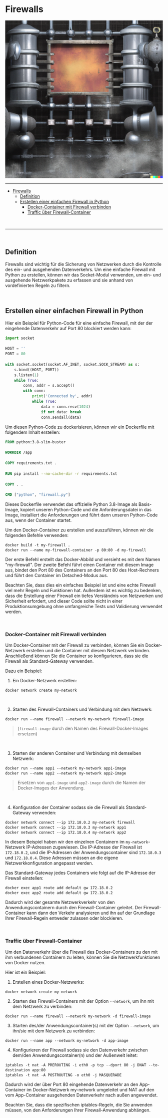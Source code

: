# Firewalls
![Firewall](firewall_steampunk.png)
<hr>

- [Firewalls](#firewalls)
  - [Definition](#definition)
  - [Erstellen einer einfachen Firewall in Python](#erstellen-einer-einfachen-firewall-in-python)
    - [Docker-Container mit Firewall verbinden](#docker-container-mit-firewall-verbinden)
    - [Traffic über Firewall-Container](#traffic-über-firewall-container)

<br>
<hr>
<br>

## Definition
Firewalls sind wichtig für die Sicherung von Netzwerken durch die Kontrolle des ein- und ausgehenden Datenverkehrs. Um eine einfache Firewall mit Python zu erstellen, können wir das Socket-Modul verwenden, um ein- und ausgehende Netzwerkpakete zu erfassen und sie anhand von vordefinierten Regeln zu filtern.

<br>

## Erstellen einer einfachen Firewall in Python
Hier ein Beispiel für Python-Code für eine einfache Firewall, mit der der eingehende Datenverkehr auf Port 80 blockiert werden kann:
```python
import socket

HOST = ''
PORT = 80

with socket.socket(socket.AF_INET, socket.SOCK_STREAM) as s:
    s.bind((HOST, PORT))
    s.listen(1)
    while True:
        conn, addr = s.accept()
        with conn:
            print('Connected by', addr)
            while True:
                data = conn.recv(1024)
                if not data: break
                conn.sendall(data)
```

Um diesen Python-Code zu dockerisieren, können wir ein Dockerfile mit folgendem Inhalt erstellen:
```Dockerfile
FROM python:3.8-slim-buster

WORKDIR /app

COPY requirements.txt .

RUN pip install --no-cache-dir -r requirements.txt

COPY . .

CMD ["python", "firewall.py"]
```

Dieses Dockerfile verwendet das offizielle Python 3.8-Image als Basis-Image, kopiert unseren Python-Code und die Anforderungsdatei in das Image, installiert die Anforderungen und führt dann unseren Python-Code aus, wenn der Container startet.

Um den Docker-Container zu erstellen und auszuführen, können wir die folgenden Befehle verwenden:
```command
docker build -t my-firewall .
docker run --name my-firewall-container -p 80:80 -d my-firewall
```
Der erste Befehl erstellt das Docker-Abbild und versieht es mit dem Namen "my-firewall". Der zweite Befehl führt einen Container mit diesem Image aus, bindet den Port 80 des Containers an den Port 80 des Host-Rechners und führt den Container im Detached-Modus aus.

Beachten Sie, dass dies ein einfaches Beispiel ist und eine echte Firewall viel mehr Regeln und Funktionen hat. Außerdem ist es wichtig zu bedenken, dass die Erstellung einer Firewall ein tiefes Verständnis von Netzwerken und Sicherheit erfordert, und dieser Code sollte nicht in einer Produktionsumgebung ohne umfangreiche Tests und Validierung verwendet werden.

<br>

### Docker-Container mit Firewall verbinden
Um Docker-Container mit der Firewall zu verbinden, können Sie ein Docker-Netzwerk erstellen und die Container mit diesem Netzwerk verbinden. Anschließend können Sie die Container so konfigurieren, dass sie die Firewall als Standard-Gateway verwenden.

Dazu ein Beispiel:

1. Ein Docker-Netzwerk erstellen:
```command
docker network create my-network
```
<br>

2. Starten des Firewall-Containers und Verbindung mit dem Netzwerk:
```command
docker run --name firewall --network my-network firewall-image
```

>(`firewall-image` durch den Namen des Firewall-Docker-Images ersetzen)

<br>

3. Starten der anderen Container und Verbindung mit demselben Netzwerk:
```command
docker run --name app1 --network my-network app1-image
docker run --name app2 --network my-network app2-image
```
>Ersetzen von `app1-image` und `app2-image` durch die Namen der Docker-Images der Anwendung.

<br>

4. Konfiguration der Container sodass sie die Firewall als Standard-Gateway verwenden:
```command
docker network connect --ip 172.18.0.2 my-network firewall
docker network connect --ip 172.18.0.3 my-network app1
docker network connect --ip 172.18.0.4 my-network app2
```

In diesem Beispiel haben wir den einzelnen Containern im `my-network`-Netzwerk IP-Adressen zugewiesen. Die IP-Adresse der Firewall ist `172.18.0.2`, und die IP-Adressen der Anwendungscontainer sind `172.18.0.3` und `172.18.0.4`. Diese Adressen müssen an die eigene Netzwerkkonfiguration angepasst werden.

Das Standard-Gateway jedes Containers wie folgt auf die IP-Adresse der Firewall einstellen:
```command
docker exec app1 route add default gw 172.18.0.2
docker exec app2 route add default gw 172.18.0.2
```
Dadurch wird der gesamte Netzwerkverkehr von den Anwendungscontainern durch den Firewall-Container geleitet. Der Firewall-Container kann dann den Verkehr analysieren und ihn auf der Grundlage Ihrer Firewall-Regeln entweder zulassen oder blockieren.

<br>

### Traffic über Firewall-Container
Um den Datenverkehr über die Firewall des Docker-Containers zu den mit ihm verbundenen Containern zu leiten, können Sie die Netzwerkfunktionen von Docker nutzen.

Hier ist ein Beispiel:

1. Erstellen eines Docker-Netzwerks:
```command
docker network create my-network
```
2. Starten des Firewall-Containers mit der Option `--network`, um ihn mit dem Netzwerk zu verbinden:
```command
docker run --name firewall --network my-network -d firewall-image
```
3. Starten des/der Anwendungscontainer(s) mit der Option `--network`, um ihn/sie mit dem Netzwerk zu verbinden:
```command
docker run --name app --network my-network -d app-image
```
4. Konfigurieren der Firewall sodass sie den Datenverkehr zwischen dem/den Anwendungscontainer(n) und der Außenwelt leitet:
```command
iptables -t nat -A PREROUTING -i eth0 -p tcp --dport 80 -j DNAT --to-destination app:80
iptables -t nat -A POSTROUTING -o eth0 -j MASQUERADE
```

Dadurch wird der über Port 80 eingehende Datenverkehr an den App-Container im Docker-Netzwerk my-network umgeleitet und NAT auf den vom App-Container ausgehenden Datenverkehr nach außen angewendet.

Beachten Sie, dass die spezifischen iptables-Regeln, die Sie anwenden müssen, von den Anforderungen Ihrer Firewall-Anwendung abhängen.